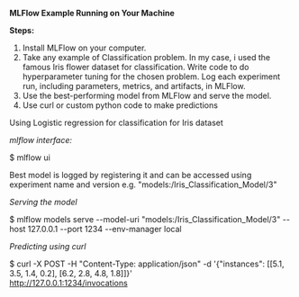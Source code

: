 **MLFlow Example Running on Your Machine**

**Steps:**

1. Install MLFlow on your computer. 
2. Take any example of Classification problem. In my case, i used the famous Iris flower dataset for classification. Write code to do hyperparameter tuning for the chosen problem. Log each experiment run, including parameters, metrics, and artifacts, in MLFlow.
2. Use the best-performing model from MLFlow and serve the model.
3. Use curl or custom python code to make predictions

Using Logistic regression for classification for Iris dataset

*mlflow interface:*

$ mlflow ui

Best model is logged by registering it and can be accessed using experiment name and version e.g. "models:/Iris_Classification_Model/3"

*Serving the model*

$ mlflow models serve --model-uri "models:/Iris_Classification_Model/3" --host 127.0.0.1 --port 1234 --env-manager local 

*Predicting using curl*

$ curl -X POST -H "Content-Type: application/json" -d '{"instances": [[5.1, 3.5, 1.4, 0.2], [6.2, 2.8, 4.8, 1.8]]}'  
http://127.0.0.1:1234/invocations
